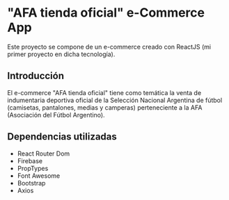 # "AFA tienda oficial" e-Commerce App

Este proyecto se compone de un e-commerce creado con ReactJS (mi primer proyecto en dicha tecnología).

## Introducción

El e-commerce "AFA tienda oficial" tiene como temática la venta de indumentaria deportiva oficial de la Selección Nacional Argentina de fútbol (camisetas, pantalones, medias y camperas) perteneciente a la AFA (Asociación del Fútbol Argentino).

## Dependencias utilizadas

- React Router Dom
- Firebase
- PropTypes
- Font Awesome
- Bootstrap
- Axios
